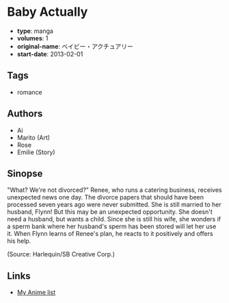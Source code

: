 # Baby Actually

-   **type**: manga
-   **volumes**: 1
-   **original-name**: ベイビー・アクチュアリー
-   **start-date**: 2013-02-01

## Tags

-   romance

## Authors

-   Ai
-   Marito (Art)
-   Rose
-   Emilie (Story)

## Sinopse

"What? We're not divorced?" Renee, who runs a catering business, receives unexpected news one day. The divorce papers that should have been processed seven years ago were never submitted. She is still married to her husband, Flynn! But this may be an unexpected opportunity. She doesn't need a husband, but wants a child. Since she is still his wife, she wonders if a sperm bank where her husband's sperm has been stored will let her use it. When Flynn learns of Renee's plan, he reacts to it positively and offers his help.

(Source: Harlequin/SB Creative Corp.)

## Links

-   [My Anime list](https://myanimelist.net/manga/98092/Baby_Actually)
